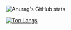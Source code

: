 ![Anurag's GitHub stats](https://github-readme-stats.vercel.app/api?username=unagi11&count_private=true&theme=radical)

[![Top Langs](https://github-readme-stats.vercel.app/api/top-langs/?username=unagi11&layout=compact&theme=radical)](https://github.com/anuraghazra/github-readme-stats)
<!--
**unagi11/unagi11** is a ✨ _special_ ✨ repository because its `README.md` (this file) appears on your GitHub profile.

Here are some ideas to get you started:

- 🔭 I’m currently working on ...
- 🌱 I’m currently learning ...
- 👯 I’m looking to collaborate on ...
- 🤔 I’m looking for help with ...
- 💬 Ask me about ...
- 📫 How to reach me: ...
- 😄 Pronouns: ...
- ⚡ Fun fact: ...
-->
